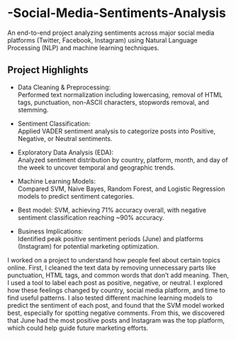 # -Social-Media-Sentiments-Analysis
An end-to-end project analyzing sentiments across major social media platforms (Twitter, Facebook, Instagram) using Natural Language Processing (NLP) and machine learning techniques.

## Project Highlights

- Data Cleaning & Preprocessing:  
  Performed text normalization including lowercasing, removal of HTML tags, punctuation, non-ASCII characters, stopwords removal, and stemming.

- Sentiment Classification:  
  Applied VADER sentiment analysis to categorize posts into Positive, Negative, or Neutral sentiments.

- Exploratory Data Analysis (EDA):  
  Analyzed sentiment distribution by country, platform, month, and day of the week to uncover temporal and geographic trends.

- Machine Learning Models:  
  Compared SVM, Naive Bayes, Random Forest, and Logistic Regression models to predict sentiment categories.  
- Best model: SVM, achieving 71% accuracy overall, with negative sentiment classification reaching ~90% accuracy.

- Business Implications:  
  Identified peak positive sentiment periods (June) and platforms (Instagram) for potential marketing optimization.

I worked on a project to understand how people feel about certain topics online. First, I cleaned the text data by removing unnecessary parts like punctuation, HTML tags, and common words that don’t add meaning. Then, I used a tool to label each post as positive, negative, or neutral. I explored how these feelings changed by country, social media platform, and time to find useful patterns. I also tested different machine learning models to predict the sentiment of each post, and found that the SVM model worked best, especially for spotting negative comments. From this, we discovered that June had the most positive posts and Instagram was the top platform, which could help guide future marketing efforts.
